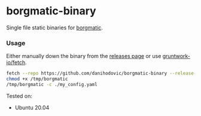 # borgmatic-binary

Single file static binaries for [borgmatic](https://github.com/witten/borgmatic).

### Usage

Either manually down the binary from the [releases page](https://github.com/danihodovic/borgmatic-binary/releases)
or use [gruntwork-io/fetch](https://github.com/gruntwork-io/fetch).

```sh
fetch --repo https://github.com/danihodovic/borgmatic-binary --release-asset='borgmatic' --tag 1.5.13 /tmp/
chmod +x /tmp/borgmatic
/tmp/borgmatic -c ./my_config.yaml
```

Tested on:

- Ubuntu 20.04
